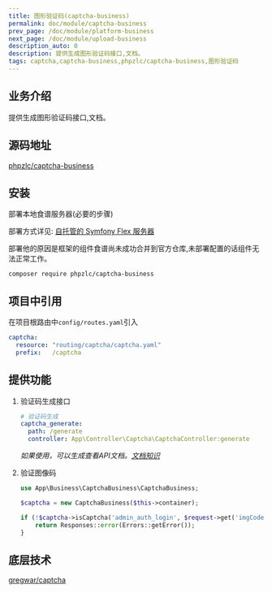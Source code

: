 ```yaml
---
title: 图形验证码(captcha-business)
permalink: doc/module/captcha-business
prev_page: /doc/module/platform-business
next_page: /doc/module/upload-business
description_auto: 0
description: 提供生成图形验证码接口,文档。
tags: captcha,captcha-business,phpzlc/captcha-business,图形验证码
---
```


## 业务介绍

提供生成图形验证码接口,文档。

## 源码地址

[phpzlc/captcha-business](https://github.com/phpzlc/captcha-business)

## 安装

部署本地食谱服务器(必要的步骤)

部署方式详见: [自托管的 Symfony Flex 服务器](/doc/symfony-flex)

部署他的原因是框架的组件食谱尚未成功合并到官方仓库,未部署配置的话组件无法正常工作。

```shell
composer require phpzlc/captcha-business
```

## 项目中引用

在项目根路由中`config/routes.yaml`引入

```yaml
captcha:
  resource: "routing/captcha/captcha.yaml"
  prefix:   /captcha
```

## 提供功能

1. 验证码生成接口

   ```yaml
   # 验证码生成
   captcha_generate:
     path: /generate
     controller: App\Controller\Captcha\CaptchaController:generate
   ```

    _如果使用，可以生成查看API文档。[文档知识](/doc/document-bundle)_

2. 验证图像码

    ```php
    use App\Business\CaptchaBusiness\CaptchaBusiness;

    $captcha = new CaptchaBusiness($this->container);
   
    if (!$captcha->isCaptcha('admin_auth_login', $request->get('imgCode'))) {
        return Responses::error(Errors::getError());
    }
    ```

## 底层技术

   [gregwar/captcha](https://github.com/Gregwar/Captcha)


